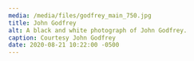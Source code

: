 ```yaml
---
media: /media/files/godfrey_main_750.jpg
title: John Godfrey
alt: A black and white photograph of John Godfrey.
caption: Courtesy John Godfrey
date: 2020-08-21 10:22:00 -0500
---
```


